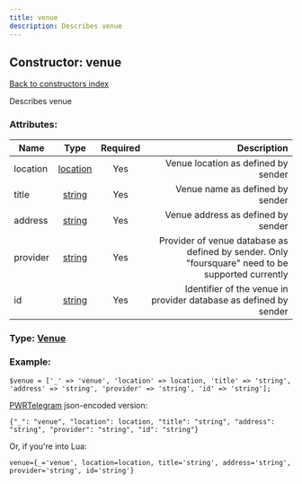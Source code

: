 ```yaml
---
title: venue
description: Describes venue
---
```

## Constructor: venue  
[Back to constructors index](index.md)



Describes venue

### Attributes:

| Name     |    Type       | Required | Description |
|----------|:-------------:|:--------:|------------:|
|location|[location](../types/location.md) | Yes|Venue location as defined by sender|
|title|[string](../types/string.md) | Yes|Venue name as defined by sender|
|address|[string](../types/string.md) | Yes|Venue address as defined by sender|
|provider|[string](../types/string.md) | Yes|Provider of venue database as defined by sender. Only "foursquare" need to be supported currently|
|id|[string](../types/string.md) | Yes|Identifier of the venue in provider database as defined by sender|



### Type: [Venue](../types/Venue.md)


### Example:

```
$venue = ['_' => 'venue', 'location' => location, 'title' => 'string', 'address' => 'string', 'provider' => 'string', 'id' => 'string'];
```  

[PWRTelegram](https://pwrtelegram.xyz) json-encoded version:

```
{"_": "venue", "location": location, "title": "string", "address": "string", "provider": "string", "id": "string"}
```


Or, if you're into Lua:  


```
venue={_='venue', location=location, title='string', address='string', provider='string', id='string'}

```


